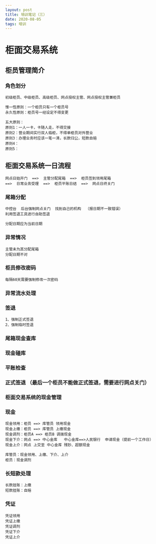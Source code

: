 ```yaml
---
layout: post
title: 培训笔记（三）
date: 2020-08-05
tags: 培训
---
```


# 柜面交易系统

## 柜员管理简介

### 角色划分
```
初级柜员、中级柜员、高级柜员、网点授权主管、网点授权主管兼柜员
```

```
惟一性原则：一个柜员只有一个柜员号
永久性原则：柜员号一经设定不得变更
```

```
五大原则：
原则1：一人一卡，卡随人走，不得交接
原则2：营业期间实行双人临柜，不得单柜员对外营业
原则3：办理业务时应该一笔一清，长款归公，短款自赔
原则4：
原则5：
```


## 柜面交易系统一日流程

```
网点日始开门  ==>  主管分配尾箱  ==>  柜员签到领用尾箱  
==>  日常业务受理  ==>  柜员平账日结  ==>  网点日终关门
```


### 尾箱分配

```
中控台  后台强制网点关门  找到自己的机构  （报日期不一致错误）
利用签退工具进行自助签退

分配日期应为当前日期

```

### 异常情况

```
主管未为其分配尾箱
分配日期不对
```

### 柜员修改密码
```
每隔60天需要强制修改一次密码
```
### 异常流水处理

### 签退
```
1、强制正式签退
2、强制临时签退
```
### 尾箱现金查库

### 现金碰库
### 平账检查
### 正式签退  （最后一个柜员不能做正式签退，需要进行网点关门）

### 柜面交易系统的现金管理

### 现金

```
现金领用：柜员 ==> 库管员 领用现金
现金上缴：柜员 ==> 库管员 上缴现金
现金调剂：柜员A ==> 柜员B 调拨现金
现金下介：网点 ==> 中心金库   中心金库==>人民银行  申请现金（提前一个工作日）
现金上介：网点 上交至 中心金库 残钞、超额现金
```
```
库管员：现金领用、上缴、下介、上介
柜员：现金调剂
```

### 长短款处理
```
长款挂账：上缴
短款挂账：自赔
```

### 凭证
```
凭证领用
凭证上缴
凭证调剂
凭证下介
凭证上介
```






































































































































































































